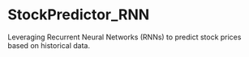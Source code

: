 # StockPredictor_RNN
Leveraging Recurrent Neural Networks (RNNs) to predict stock prices based on historical data.
